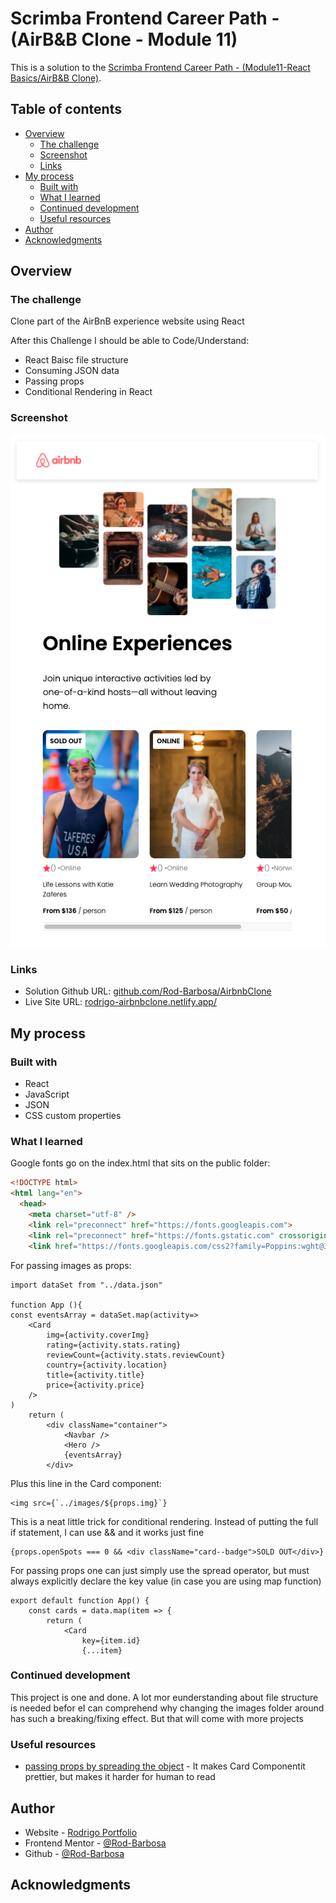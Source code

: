# Scrimba Frontend Career Path - (AirB&B Clone - Module 11)

This is a solution to the [Scrimba Frontend Career Path - (Module11-React Basics/AirB&B Clone)](https://scrimba.com/learn/frontend).

## Table of contents

- [Overview](#overview)
  - [The challenge](#the-challenge)
  - [Screenshot](#screenshot)
  - [Links](#links)
- [My process](#my-process)
  - [Built with](#built-with)
  - [What I learned](#what-i-learned)
  - [Continued development](#continued-development)
  - [Useful resources](#useful-resources)
- [Author](#author)
- [Acknowledgments](#acknowledgments)


## Overview

### The challenge

Clone part of the AirBnB experience website using React

After this Challenge I should be able to Code/Understand:

- React Baisc file structure
- Consuming JSON data
- Passing props
- Conditional Rendering in React

### Screenshot

![](./solution.png)

### Links

- Solution Github URL: [github.com/Rod-Barbosa/AirbnbClone](https://github.com/Rod-Barbosa/AirbnbClone)
- Live Site URL: [rodrigo-airbnbclone.netlify.app/](https://rodrigo-airbnbclone.netlify.app/)

## My process

### Built with

- React
- JavaScript
- JSON
- CSS custom properties

### What I learned

Google fonts go on the index.html that sits on the public folder:
```HTML
<!DOCTYPE html>
<html lang="en">
  <head>
    <meta charset="utf-8" />
    <link rel="preconnect" href="https://fonts.googleapis.com"> 
    <link rel="preconnect" href="https://fonts.gstatic.com" crossorigin> 
    <link href="https://fonts.googleapis.com/css2?family=Poppins:wght@300;600&display=swap" rel="stylesheet">
```

For passing images as props:

```React
import dataSet from "../data.json"

function App (){
const eventsArray = dataSet.map(activity=>
    <Card 
        img={activity.coverImg}
        rating={activity.stats.rating}
        reviewCount={activity.stats.reviewCount}
        country={activity.location}
        title={activity.title}
        price={activity.price}
    />
)
    return (
        <div className="container">
            <Navbar />
            <Hero />
            {eventsArray}
        </div>
```
Plus this line in the Card component:

```React
<img src={`../images/${props.img}`}
```

This is a neat little trick for conditional rendering. Instead of putting the full if statement, I can use && and it works just fine
```React
{props.openSpots === 0 && <div className="card--badge">SOLD OUT</div>}
```

For passing props one can just simply use the spread operator, but must always explicitly declare the key value (in case you are using map function)

```React
export default function App() {
    const cards = data.map(item => {
        return (
            <Card
                key={item.id}
                {...item}
```

### Continued development

This project is one and done. A lot mor eunderstanding about file structure is needed befor eI can comprehend why changing the images folder around has such a breaking/fixing effect. But that will come with more projects

### Useful resources

- [passing props by spreading the object](https://developer.mozilla.org/en-US/docs/Web/JavaScript/Reference/Operators/Spread_syntax#spread_in_object_literals) - It makes Card Componentit prettier, but makes it harder for human to read
                  
## Author

- Website - [Rodrigo Portfolio](https://www.gelatodigital.com)
- Frontend Mentor - [@Rod-Barbosa](https://www.frontendmentor.io/profile/Rod-Barbosa)
- Github - [@Rod-Barbosa](https://github.com/Rod-Barbosa)

## Acknowledgments

